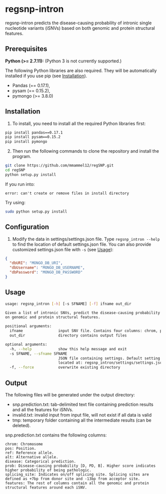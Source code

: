 # regsnp-intron

regsnp-intron predicts the disease-causing probability of intronic single nucleotide variants (iSNVs) based on both genomic and protein structural features.

## Prerequisites

**Python (>= 2.7.11):**
(Python 3 is not currently supported.)

The following Python libraries are also required. They will be automatically installed if you use pip (see [Installation](#Installation)).

- Pandas (== 0.17.1),
- pysam (== 0.15.2),
- pymongo (>= 3.8.0)

## Installation

1. To install, you need to install all the required Python libraries first:

```bash
pip install pandas==0.17.1
pip install pysam==0.15.2
pip install pymongo
```

2. Then run the following commands to clone the repository and install the program.

```bash
git clone https://github.com/mmammel12/regSNP.git
cd regSNP
python setup.py install
```

If you run into:

```
error: can't create or remove files in install directory
```

Try using:

```bash
sudo python setup.py install
```

## Configuration

1. Modify the data in settings/settings.json file. Type `regsnp_intron --help` to find the location of default settings.json file. You can also provide customized settings.json file with `-s` (see [Usage](#Usage)):

```json
{
  "dbURI": "MONGO_DB_URI",
  "dbUsername": "MONGO_DB_USERNAME",
  "dbPassword": "MONGO_DB_PASSWORD"
}
```

## Usage

```bash
usage: regsnp_intron [-h] [-s SFNAME] [-f] ifname out_dir

Given a list of intronic SNVs, predict the disease-causing probability based
on genomic and protein structural features.

positional arguments:
  ifname                input SNV file. Contains four columns: chrom, pos, ref, alt.
  out_dir               directory contains output files

optional arguments:
  -h, --help            show this help message and exit
  -s SFNAME, --sfname SFNAME
                        JSON file containing settings. Default setting file
                        located at: regsnp_intron/settings/settings.json
  -f, --force           overwrite existing directory

```

## Output

The following files will be generated under the output directory:

- snp.prediction.txt: tab-delimited text file containing prediction results and all the features for iSNVs.
- invalid.txt: invalid input from input file, will not exist if all data is valid
- tmp: temporary folder containing all the intermediate results (can be deleted).

snp.prediction.txt contains the following columns:

```
chrom: Chromosome
pos: Position.
ref: Reference allele.
alt: Alternative allele.
disease: Categorical prediction.
prob: Disease-causing probability [D, PD, B]. Higher score indicates higher probability of being pathologic.
splicing_site: Indicates on/off splicing site. Splicing sites are defined as +7bp from donor site and -13bp from acceptor site.
features: The rest of columns contain all the genomic and protein structural features around each iSNV.
```
